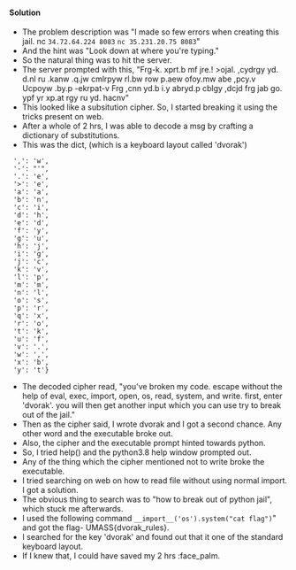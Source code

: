#### Solution

- The problem description was "I made so few errors when creating this jail. nc `34.72.64.224 8083` `nc 35.231.20.75 8083`"
- And the hint was "Look down at where you're typing."
- So the natural thing was to hit the server.
- The server prompted with this, "Frg-k. xprt.b mf jre.! >ojal. ,cydrgy yd. d.nl ru .kanw .q.jw cmlrpyw rl.bw row p.aew ofoy.mw abe ,pcy.v Ucpoyw .by.p -ekrpat-v Frg ,cnn yd.b i.y abryd.p cblgy ,dcjd frg jab go. ypf yr xp.at rgy ru yd. hacnv"
- This looked like a subsitution cipher. So, I started breaking it using the tricks present on web.
- After a whole of 2 hrs, I was able to decode a msg by crafting a dictionary of substitutions.
- This was the dict, (which is a keyboard layout called 'dvorak')

```{' ': ' ',
 ',': 'w',
 '-': "'",
 '.': 'e',
 '>': 'e',
 'a': 'a',
 'b': 'n',
 'c': 'i',
 'd': 'h',
 'e': 'd',
 'f': 'y',
 'g': 'u',
 'h': 'j',
 'i': 'g',
 'j': 'c',
 'k': 'v',
 'l': 'p',
 'm': 'm',
 'n': 'l',
 'o': 's',
 'p': 'r',
 'q': 'x',
 'r': 'o',
 't': 'k',
 'u': 'f',
 'v': '.',
 'w': ',',
 'x': 'b',
 'y': 't'}
```

- The decoded cipher read, "you've broken my code. escape without the help of eval, exec, import, open, os, read, system, and write. first, enter 'dvorak'. you will then get another input which you can use try to break out of the jail."
- Then as the cipher said, I wrote dvorak and I got a second chance. Any other word and the executable broke out.
- Also, the cipher and the executable prompt hinted towards python.
- So, I tried help() and the python3.8 help window prompted out.
- Any of the thing which the cipher mentioned not to write broke the executable.
- I tried searching on web on how to read file without using normal import. I got a solution.
- The obvious thing to search was to "how to break out of python jail", which stuck me afterwards.
- I used the following command `__import__('os').system("cat flag")`" and got the flag- UMASS{dvorak_rules}.
- I searched for the key 'dvorak' and found out that it one of the standard keyboard layout.
- If I knew that, I could have saved my 2 hrs :face_palm.
